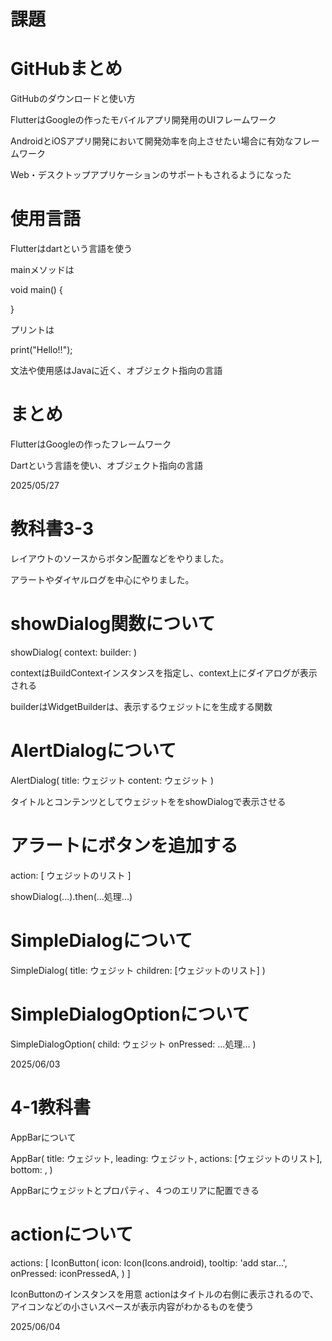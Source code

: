# 課題
# GitHubまとめ

GitHubのダウンロードと使い方

FlutterはGoogleの作ったモバイルアプリ開発用のUIフレームワーク

AndroidとiOSアプリ開発において開発効率を向上させたい場合に有効なフレームワーク

Web・デスクトップアプリケーションのサポートもされるようになった

# 使用言語

Flutterはdartという言語を使う

mainメソッドは

void main() {

}

プリントは

print("Hello!!");

文法や使用感はJavaに近く、オブジェクト指向の言語

# まとめ

FlutterはGoogleの作ったフレームワーク

Dartという言語を使い、オブジェクト指向の言語

2025/05/27

# 教科書3-3

レイアウトのソースからボタン配置などをやりました。

アラートやダイヤルログを中心にやりました。

# showDialog関数について

showDialog(
  context: <BuildContext>
  builder: <WidgetBuilder>
)

contextはBuildContextインスタンスを指定し、context上にダイアログが表示される

builderはWidgetBuilderは、表示するウェジットにを生成する関数

# AlertDialogについて

AlertDialog(
  title: ウェジット
  content: ウェジット
)

タイトルとコンテンツとしてウェジットををshowDialogで表示させる

# アラートにボタンを追加する

action: <Widget> [
  ウェジットのリスト
]

showDialog(...).then<void>(...処理...)

# SimpleDialogについて

SimpleDialog(
  title: ウェジット
  children: [ウェジットのリスト]
)

# SimpleDialogOptionについて

SimpleDialogOption(
  child: ウェジット
  onPressed: ...処理...
)

2025/06/03

# 4-1教科書

AppBarについて

AppBar(
  title: ウェジット,
  leading: ウェジット,
  actions: <Widget>[ウェジットのリスト],
  bottom: <PreferredSize>,
)

AppBarにウェジットとプロパティ、４つのエリアに配置できる

# actionについて

actions: <Widget>[
  IconButton(
    icon: Icon(Icons.android),
    tooltip: 'add star...',
    onPressed: iconPressedA,
  )
]

IconButtonのインスタンスを用意
actionはタイトルの右側に表示されるので、アイコンなどの小さいスペースが表示内容がわかるものを使う

2025/06/04
